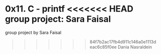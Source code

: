 0x11. C - printf
<<<<<<< HEAD
group project:
Sara Faisal
=======
group project
by
Sara  Faisal
>>>>>>> 84f7b2ac17fb4d911c146a0e1113deac6c85f0ee
Dania Nasraldein
